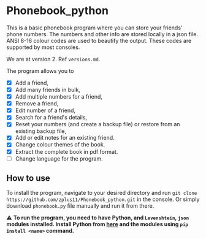 # Phonebook_python
This is a basic phonebook program where you can store your friends' phone numbers. The numbers and other info are stored locally in a json file. ANSI 8-16 colour codes are used to beautify the output. These codes are supported by most consoles.

We are at version 2. Ref `versions.md`.

The program allows you to
- [x] Add a friend,
- [x] Add many friends in bulk,
- [x] Add multiple numbers for a friend, 
- [x] Remove a friend,
- [x] Edit number of a friend,
- [x] Search for a friend's details,
- [x] Reset your numbers (and create a backup file) or restore from an existing backup file,
- [x] Add or edit notes for an existing friend.
- [x] Change colour themes of the book.
- [x] Extract the complete book in pdf format.
- [ ] Change language for the program.

## How to use
To install the program, navigate to your desired directory and run `git clone https://github.com/zplus11/Phonebook_python.git` in the console. Or simply download `phonebook.py` file manually and run it from there.

⚠️ **To run the program, you need to have Python, and `Levenshtein`, `json` modules installed. Install Python from [here](https://www.python.org/downloads/) and the modules using `pip install <name>` command.**

